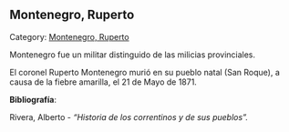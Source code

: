## Montenegro, Ruperto

Category: [Montenegro, Ruperto](http://descubrircorrientes.com.ar/2012/index.php/901-biografias/l-m-n-n-o-p-q/montenegro-ruperto)

Montenegro fue un militar distinguido de las milicias provinciales.

El coronel Ruperto Montenegro murió en su pueblo natal (San Roque), a causa de la fiebre amarilla, el 21 de Mayo de 1871.

**Bibliografía**:

Rivera, Alberto - _“Historia de los correntinos y de sus pueblos”._